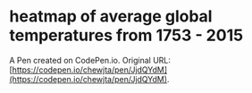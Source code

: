 # heatmap of average global temperatures from 1753 - 2015

A Pen created on CodePen.io. Original URL: [https://codepen.io/chewjta/pen/JjdQYdM](https://codepen.io/chewjta/pen/JjdQYdM).


